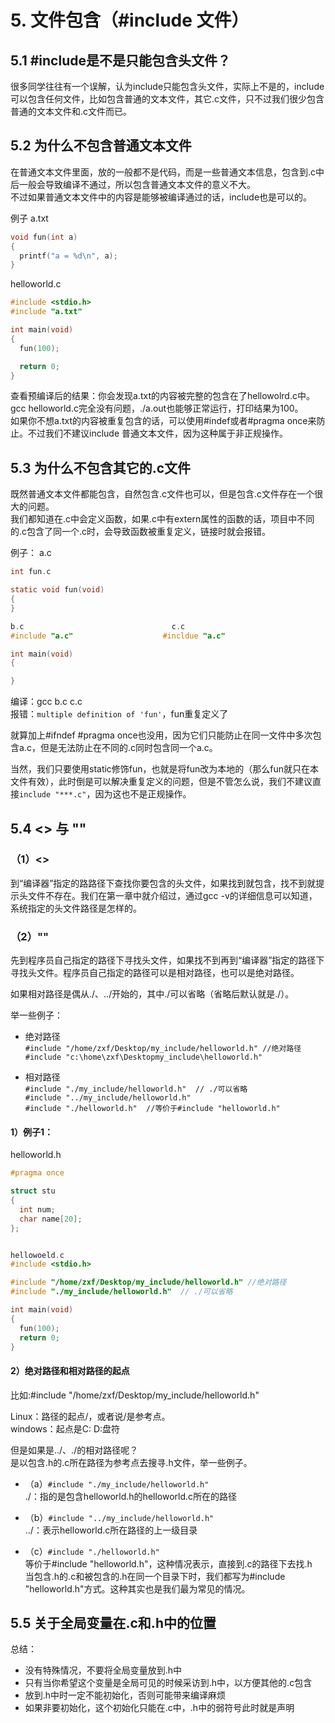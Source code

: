 # 5. 文件包含（#include 文件）

## 5.1 #include是不是只能包含头文件？
很多同学往往有一个误解，认为include只能包含头文件，实际上不是的，include可以包含任何文件，比如包含普通的文本文件，其它.c文件，只不过我们很少包含普通的文本文件和.c文件而已。

## 5.2 为什么不包含普通文本文件
在普通文本文件里面，放的一般都不是代码，而是一些普通文本信息，包含到.c中后一般会导致编译不通过，所以包含普通文本文件的意义不大。  
不过如果普通文本文件中的内容是能够被编译通过的话，include也是可以的。  

例子
a.txt
```c
void fun(int a)
{
  printf("a = %d\n", a);
}
```
helloworld.c
```c
#include <stdio.h>
#include "a.txt"

int main(void)
{
  fun(100);

  return 0;
}
```
查看预编译后的结果：你会发现a.txt的内容被完整的包含在了hellowolrd.c中。gcc helloworld.c完全没有问题，./a.out也能够正常运行，打印结果为100。  
如果你不想a.txt的内容被重复包含的话，可以使用#indef或者#pragma once来防止。不过我们不建议include 普通文本文件，因为这种属于非正规操作。  
## 5.3 为什么不包含其它的.c文件
既然普通文本文件都能包含，自然包含.c文件也可以，但是包含.c文件存在一个很大的问题。  
我们都知道在.c中会定义函数，如果.c中有extern属性的函数的话，项目中不同的.c包含了同一个.c时，会导致函数被重复定义，链接时就会报错。  

例子：
a.c 
```c
int fun.c 

static void fun(void)
{
}
```
```c
b.c                                 c.c
#include "a.c"                    #incldue "a.c"

int main(void)                  
{

}
```

编译：gcc b.c c.c   
报错：`multiple definition of 'fun'`，fun重复定义了

就算加上#ifndef #pragma once也没用，因为它们只能防止在同一文件中多次包含a.c，但是无法防止在不同的.c同时包含同一个a.c。  

当然，我们只要使用static修饰fun，也就是将fun改为本地的（那么fun就只在本文件有效），此时倒是可以解决重复定义的问题，但是不管怎么说，我们不建议直接`include "***.c"`，因为这也不是正规操作。


## 5.4 <> 与 ""
### （1）<>
到“编译器”指定的路路径下查找你要包含的头文件，如果找到就包含，找不到就提示头文件不存在。我们在第一章中就介绍过，通过gcc -v的详细信息可以知道，系统指定的头文件路径是怎样的。  

### （2）""
先到程序员自己指定的路径下寻找头文件，如果找不到再到“编译器”指定的路径下寻找头文件。程序员自己指定的路径可以是相对路径，也可以是绝对路径。  

如果相对路径是偶从./、../开始的，其中./可以省略（省略后默认就是./）。  

举一些例子：
+ 绝对路径  
	`#include "/home/zxf/Desktop/my_include/helloworld.h" //绝对路径`  
	`#include "c:\home\zxf\Desktopmy_include\helloworld.h"`  

+ 相对路径  
	`#include "./my_include/helloworld.h"  // ./可以省略`  
	`#include "../my_include/helloworld.h" `  
	`#include "./helloworld.h"  //等价于#include "helloworld.h" `    

#### 1）例子1：
helloworld.h
```c
#pragma once

struct stu
{
  int num;
  char name[20];
};


hellowoeld.c
#include <stdio.h>

#include "/home/zxf/Desktop/my_include/helloworld.h" //绝对路径
#include "./my_include/helloworld.h"  // ./可以省略

int main(void)
{
  fun(100);
  return 0;
}
```

#### 2）绝对路径和相对路径的起点
比如:#include "/home/zxf/Desktop/my_include/helloworld.h"   

Linux：路径的起点/，或者说/是参考点。  
windows：起点是C:  D:盘符  

但是如果是../、./的相对路径呢？    
是以包含.h的.c所在路径为参考点去搜寻.h文件，举一些例子。    

+ （a）`#include "./my_include/helloworld.h"`    
		./：指的是包含helloworld.h的helloworld.c所在的路径  

+ （b）`#include "../my_include/helloworld.h"`   	
		../：表示helloworld.c所在路径的上一级目录  

+ （c）`#include "./helloworld.h"`   
		等价于#include "helloworld.h"，这种情况表示，直接到.c的路径下去找.h  
	  当包含.h的.c和被包含的.h在同一个目录下时，我们都写为#include "helloworld.h"方式。这种其实也是我们最为常见的情况。  
	  
	  
## 5.5 关于全局变量在.c和.h中的位置
总结：
+ 没有特殊情况，不要将全局变量放到.h中
+ 只有当你希望这个变量是全局可见的时候采访到.h中，以方便其他的.c包含
+ 放到.h中时一定不能初始化，否则可能带来编译麻烦
+ 如果非要初始化，这个初始化只能在.c中，.h中的弱符号此时就是声明
